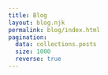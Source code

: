 ```yaml
---
title: Blog
layout: blog.njk
permalink: blog/index.html
pagination:
  data: collections.posts
  size: 1000
  reverse: true
---
```

